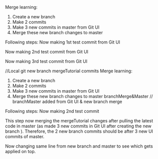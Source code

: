 Merge learning:
1. Create a new branch
2. Make 2 commits
3. Make 3 new commits in master from Git UI
4. Merge these new branch changes to master

Following steps:
Now making 1st test commit from Git UI

Now making 2nd test commit from Git UI

Now making 3rd test commit from Git UI

//Local git new branch  mergeTutorial commits
Merge learning:
1. Create a new branch
2. Make 2 commits
3. Make 3 new commits in master from Git UI 
4. Merge these new branch changes to master branchMerge&Master // branchMaster added from Git UI & new branch merge

Following steps:
Now making 2nd test commit 

This step now merging the mergeTutorial changes after pulling the latest code in master (as made 3 new commits in Git UI after creating the new branch ). Therefore, the 2 new branch commits should be after 3 new UI commits of master. 

Now changing same line from new branch and master to see which gets applied on top.
